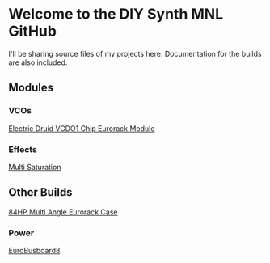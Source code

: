 # Welcome to the DIY Synth MNL GitHub
I'll be sharing source files of my projects here. Documentation for the builds are also included.
## Modules
### VCOs
[Electric Druid VCDO1 Chip Eurorack Module](https://github.com/DIYSynthMNL/Eurorack-Electric-Druid-VCDO1)

### Effects
[Multi Saturation](https://github.com/DIYSynthMNL/Eurorack-Multi-Saturation-Module)

## Other Builds
[84HP Multi Angle Eurorack Case](https://github.com/DIYSynthMNL/Multi-Angle-Eurorack-1-Row-Case)
### Power
[EuroBusboard8](https://github.com/DIYSynthMNL/EuroBusboard)
